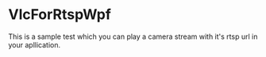 # VlcForRtspWpf
This is a sample test which you can play a camera stream with it's rtsp url in your apllication.
